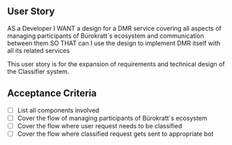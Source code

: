 ## User Story
AS a Developer
I WANT a design for a DMR service covering all aspects of managing participants of Bürokratt´s ecosystem and communication between them
SO THAT can I use the design to implement DMR itself with all its related services

This user story is for the expansion of requirements and technical design of the Classifier system.

## Acceptance Criteria
- [ ] List all components involved
- [ ] Cover the flow of managing participants of Bürokratt´s ecosystem
- [ ] Cover the flow where user request needs to be classified
- [ ] Cover the flow where classified request gets sent to appropriate bot